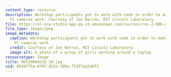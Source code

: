 ```yaml
---
content_type: resource
description: Workshop participants got to work with code in order to make their Raspberry
  Pi cameras work. Courtesy of Jon Barron, MIT Lincoln Laboratory.
file: https://ol-ocw-studio-app-qa.s3.amazonaws.com/courses/res-2-006-girls-who-build-cameras-summer-2016/0010775a670fd22e180af5357aa2e8f3_RES2006SU16_10.jpg
file_type: image/jpeg
image_metadata:
  caption: Workshop participants got to work with code in order to make their Raspberry
    Pi cameras work.
  credit: Courtesy of Jon Barron, MIT Lincoln Laboratory.
  image-alt: A photo of a group of girls working around a laptop.
resourcetype: Image
title: RES2006SU16_10.jpg
uid: 0010775a-670f-d22e-180a-f5357aa2e8f3
---
```

